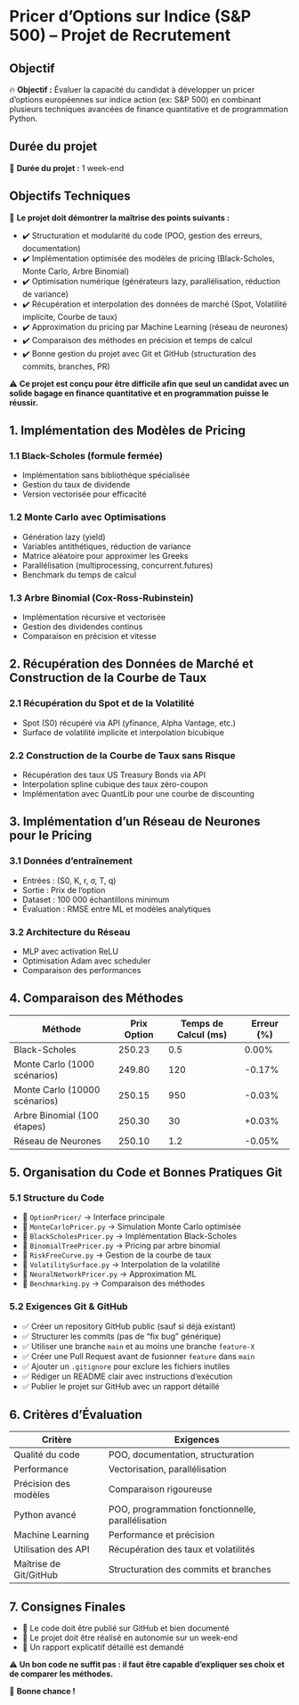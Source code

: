 # Pricer d’Options sur Indice (S&P 500) – Projet de Recrutement

## Objectif
🔥 **Objectif :** Évaluer la capacité du candidat à développer un pricer d’options européennes sur indice action (ex: S&P 500) en combinant plusieurs techniques avancées de finance quantitative et de programmation Python.

## Durée du projet
📅 **Durée du projet :** 1 week-end

## Objectifs Techniques
🚀 **Le projet doit démontrer la maîtrise des points suivants :**
- ✔️ Structuration et modularité du code (POO, gestion des erreurs, documentation)
- ✔️ Implémentation optimisée des modèles de pricing (Black-Scholes, Monte Carlo, Arbre Binomial)
- ✔️ Optimisation numérique (générateurs lazy, parallélisation, réduction de variance)
- ✔️ Récupération et interpolation des données de marché (Spot, Volatilité implicite, Courbe de taux)
- ✔️ Approximation du pricing par Machine Learning (réseau de neurones)
- ✔️ Comparaison des méthodes en précision et temps de calcul
- ✔️ Bonne gestion du projet avec Git et GitHub (structuration des commits, branches, PR)

⚠ **Ce projet est conçu pour être difficile afin que seul un candidat avec un solide bagage en finance quantitative et en programmation puisse le réussir.**

## 1. Implémentation des Modèles de Pricing
### 1.1 Black-Scholes (formule fermée)
- Implémentation sans bibliothèque spécialisée
- Gestion du taux de dividende
- Version vectorisée pour efficacité

### 1.2 Monte Carlo avec Optimisations
- Génération lazy (yield)
- Variables antithétiques, réduction de variance
- Matrice aléatoire pour approximer les Greeks
- Parallélisation (multiprocessing, concurrent.futures)
- Benchmark du temps de calcul

### 1.3 Arbre Binomial (Cox-Ross-Rubinstein)
- Implémentation récursive et vectorisée
- Gestion des dividendes continus
- Comparaison en précision et vitesse

## 2. Récupération des Données de Marché et Construction de la Courbe de Taux
### 2.1 Récupération du Spot et de la Volatilité
- Spot (S0) récupéré via API (yfinance, Alpha Vantage, etc.)
- Surface de volatilité implicite et interpolation bicubique

### 2.2 Construction de la Courbe de Taux sans Risque
- Récupération des taux US Treasury Bonds via API
- Interpolation spline cubique des taux zéro-coupon
- Implémentation avec QuantLib pour une courbe de discounting

## 3. Implémentation d’un Réseau de Neurones pour le Pricing
### 3.1 Données d’entraînement
- Entrées : (S0, K, r, σ, T, q)
- Sortie : Prix de l’option
- Dataset : 100 000 échantillons minimum
- Évaluation : RMSE entre ML et modèles analytiques

### 3.2 Architecture du Réseau
- MLP avec activation ReLU
- Optimisation Adam avec scheduler
- Comparaison des performances

## 4. Comparaison des Méthodes
| Méthode | Prix Option | Temps de Calcul (ms) | Erreur (%) |
|---------|-------------|----------------------|------------|
| Black-Scholes | 250.23 | 0.5 | 0.00% |
| Monte Carlo (1000 scénarios) | 249.80 | 120 | -0.17% |
| Monte Carlo (10000 scénarios) | 250.15 | 950 | -0.03% |
| Arbre Binomial (100 étapes) | 250.30 | 30 | +0.03% |
| Réseau de Neurones | 250.10 | 1.2 | -0.05% |

## 5. Organisation du Code et Bonnes Pratiques Git
### 5.1 Structure du Code
- 📌 `OptionPricer/` → Interface principale
- 📌 `MonteCarloPricer.py` → Simulation Monte Carlo optimisée
- 📌 `BlackScholesPricer.py` → Implémentation Black-Scholes
- 📌 `BinomialTreePricer.py` → Pricing par arbre binomial
- 📌 `RiskFreeCurve.py` → Gestion de la courbe de taux
- 📌 `VolatilitySurface.py` → Interpolation de la volatilité
- 📌 `NeuralNetworkPricer.py` → Approximation ML
- 📌 `Benchmarking.py` → Comparaison des méthodes

### 5.2 Exigences Git & GitHub
- ✅ Créer un repository GitHub public (sauf si déjà existant)
- ✅ Structurer les commits (pas de “fix bug” générique)
- ✅ Utiliser une branche `main` et au moins une branche `feature-X`
- ✅ Créer une Pull Request avant de fusionner `feature` dans `main`
- ✅ Ajouter un `.gitignore` pour exclure les fichiers inutiles
- ✅ Rédiger un README clair avec instructions d’exécution
- ✅ Publier le projet sur GitHub avec un rapport détaillé

## 6. Critères d’Évaluation
| Critère | Exigences |
|---------|-----------|
| Qualité du code | POO, documentation, structuration |
| Performance | Vectorisation, parallélisation |
| Précision des modèles | Comparaison rigoureuse |
| Python avancé | POO, programmation fonctionnelle, parallélisation |
| Machine Learning | Performance et précision |
| Utilisation des API | Récupération des taux et volatilités |
| Maîtrise de Git/GitHub | Structuration des commits et branches |

## 7. Consignes Finales
- 🔹 Le code doit être publié sur GitHub et bien documenté
- 🔹 Le projet doit être réalisé en autonomie sur un week-end
- 🔹 Un rapport explicatif détaillé est demandé

⚠ **Un bon code ne suffit pas : il faut être capable d’expliquer ses choix et de comparer les méthodes.**

🚀 **Bonne chance !**
